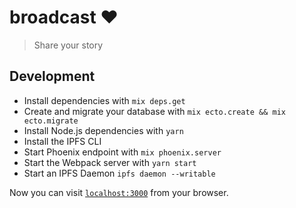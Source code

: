 # broadcast ❤️
> Share your story

## Development

  * Install dependencies with `mix deps.get`
  * Create and migrate your database with `mix ecto.create && mix ecto.migrate`
  * Install Node.js dependencies with `yarn`
  * Install the IPFS CLI
  * Start Phoenix endpoint with `mix phoenix.server`
  * Start the Webpack server with `yarn start`
  * Start an IPFS Daemon `ipfs daemon --writable`

Now you can visit [`localhost:3000`](http://localhost:3000) from your browser.
